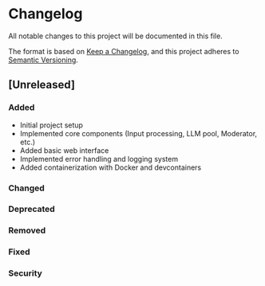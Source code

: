 # Changelog

All notable changes to this project will be documented in this file.

The format is based on [Keep a Changelog](https://keepachangelog.com/en/1.0.0/),
and this project adheres to [Semantic Versioning](https://semver.org/spec/v2.0.0.html).

## [Unreleased]

### Added
- Initial project setup
- Implemented core components (Input processing, LLM pool, Moderator, etc.)
- Added basic web interface
- Implemented error handling and logging system
- Added containerization with Docker and devcontainers

### Changed

### Deprecated

### Removed

### Fixed

### Security
